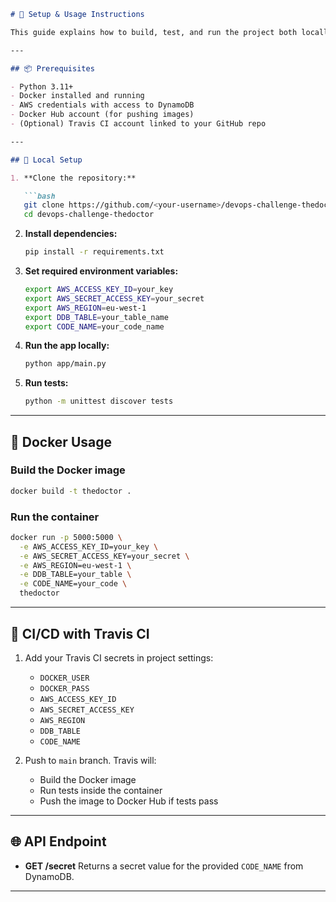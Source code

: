 ````markdown
# 🧪 Setup & Usage Instructions

This guide explains how to build, test, and run the project both locally and via CI/CD.

---

## 📦 Prerequisites

- Python 3.11+
- Docker installed and running
- AWS credentials with access to DynamoDB
- Docker Hub account (for pushing images)
- (Optional) Travis CI account linked to your GitHub repo

---

## 🚧 Local Setup

1. **Clone the repository:**

   ```bash
   git clone https://github.com/<your-username>/devops-challenge-thedoctor.git
   cd devops-challenge-thedoctor
````

2. **Install dependencies:**

   ```bash
   pip install -r requirements.txt
   ```

3. **Set required environment variables:**

   ```bash
   export AWS_ACCESS_KEY_ID=your_key
   export AWS_SECRET_ACCESS_KEY=your_secret
   export AWS_REGION=eu-west-1
   export DDB_TABLE=your_table_name
   export CODE_NAME=your_code_name
   ```

4. **Run the app locally:**

   ```bash
   python app/main.py
   ```

5. **Run tests:**

   ```bash
   python -m unittest discover tests
   ```

---

## 🐳 Docker Usage

### Build the Docker image

```bash
docker build -t thedoctor .
```

### Run the container

```bash
docker run -p 5000:5000 \
  -e AWS_ACCESS_KEY_ID=your_key \
  -e AWS_SECRET_ACCESS_KEY=your_secret \
  -e AWS_REGION=eu-west-1 \
  -e DDB_TABLE=your_table \
  -e CODE_NAME=your_code \
  thedoctor
```

---

## 🔄 CI/CD with Travis CI

1. Add your Travis CI secrets in project settings:

   * `DOCKER_USER`
   * `DOCKER_PASS`
   * `AWS_ACCESS_KEY_ID`
   * `AWS_SECRET_ACCESS_KEY`
   * `AWS_REGION`
   * `DDB_TABLE`
   * `CODE_NAME`

2. Push to `main` branch. Travis will:

   * Build the Docker image
   * Run tests inside the container
   * Push the image to Docker Hub if tests pass

---

## 🌐 API Endpoint

* **GET /secret**
  Returns a secret value for the provided `CODE_NAME` from DynamoDB.

---
